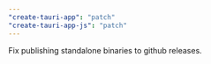 ```yaml
---
"create-tauri-app": "patch"
"create-tauri-app-js": "patch"
---
```


Fix publishing standalone binaries to github releases.

